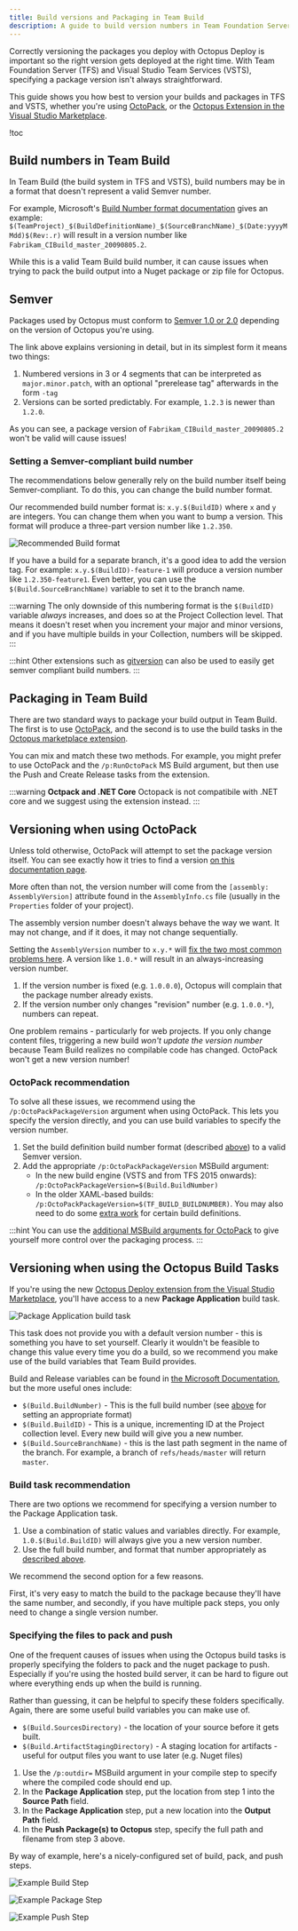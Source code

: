 ```yaml
---
title: Build versions and Packaging in Team Build
description: A guide to build version numbers in Team Foundation Server (TFS) or Visual Studio Team Services (VSTS), and how they work with packages for Octopus.
---
```


Correctly versioning the packages you deploy with Octopus Deploy is important so the right version gets deployed at the right time. With Team Foundation Server (TFS) and Visual Studio Team Services (VSTS), specifying a package version isn't always straightforward.

This guide shows you how best to version your builds and packages in TFS and VSTS, whether you're using [OctoPack](#versioning-when-using-octopack), or the [Octopus Extension in the Visual Studio Marketplace](#versioning-when-using-the-octopus-build-tasks).

!toc

## Build numbers in Team Build

In Team Build (the build system in TFS and VSTS), build numbers may be in a format that doesn't represent a valid Semver number.

For example, Microsoft's [Build Number format documentation](https://www.visualstudio.com/en-gb/docs/build/define/general#build-number-format) gives an example: `$(TeamProject)_$(BuildDefinitionName)_$(SourceBranchName)_$(Date:yyyyMMdd)$(Rev:.r)` will result in a version number like `Fabrikam_CIBuild_master_20090805.2`.

While this is a valid Team Build build number, it can cause issues when trying to pack the build output into a Nuget package or zip file for Octopus.

## Semver

Packages used by Octopus must conform to [Semver 1.0 or 2.0](/docs/packaging-applications/versioning.md) depending on the version of Octopus you're using.

The link above explains versioning in detail, but in its simplest form it means two things:

1. Numbered versions in 3 or 4 segments that can be interpreted as `major.minor.patch`, with an optional "prerelease tag" afterwards in the form `-tag`
2. Versions can be sorted predictably. For example, `1.2.3` is newer than `1.2.0`.

As you can see, a package version of `Fabrikam_CIBuild_master_20090805.2` won't be valid will cause issues!

### Setting a Semver-compliant build number

The recommendations below generally rely on the build number itself being Semver-compliant. To do this, you can change the build number format.

Our recommended build number format is: `x.y.$(BuildID)` where `x` and `y` are integers. You can change them when you want to bump a version. This format will produce a three-part version number like `1.2.350`.

![Recommended Build format](build-format-recommended.jpg "width=500")

If you have a build for a separate branch, it's a good idea to add the version tag. For example: `x.y.$(BuildID)-feature-1` will produce a version number like `1.2.350-feature1`. Even better, you can use the `$(Build.SourceBranchName)` variable to set it to the branch name.

:::warning
The only downside of this numbering format is the `$(BuildID)` variable _always_ increases, and does so at the Project Collection level. That means it doesn't reset when you increment your major and minor versions, and if you have multiple builds in your Collection, numbers will be skipped.
:::

:::hint
Other extensions such as [gitversion](https://github.com/GitTools/GitVersion) can also be used to easily get semver compliant build numbers.
:::

## Packaging in Team Build

There are two standard ways to package your build output in Team Build. The first is to use [OctoPack](/docs/packaging-applications/creating-packages/nuget-packages/using-octopack/index.md), and the second is to use the build tasks in the [Octopus marketplace extension](https://marketplace.visualstudio.com/items?itemName=octopusdeploy.octopus-deploy-build-release-tasks).

You can mix and match these two methods. For example, you might prefer to use OctoPack and the `/p:RunOctoPack` MS Build argument, but then use the Push and Create Release tasks from the extension.

:::warning
**Octpack and .NET Core**
Octopack is not compatibile with .NET core and we suggest using the extension instead.
:::

## Versioning when using OctoPack

Unless told otherwise, OctoPack will attempt to set the package version itself. You can see exactly how it tries to find a version [on this documentation page](/docs/packaging-applications/creating-packages/nuget-packages/using-octopack/index.md#UsingOctoPack-Versionnumbers).

More often than not, the version number will come from the `[assembly: AssemblyVersion]` attribute found in the `AssemblyInfo.cs` file (usually in the `Properties` folder of your project).

The assembly version number doesn't always behave the way we want. It may not change, and if it does, it may not change sequentially.

Setting the `AssemblyVersion` number to `x.y.*` will [fix the two most common problems here](http://stackoverflow.com/questions/356543/can-i-automatically-increment-the-file-build-version-when-using-visual-studio). A version like `1.0.*` will result in an always-increasing version number.

1. If the version number is fixed (e.g. `1.0.0.0`), Octopus will complain that the package number already exists.
2. If the version number only changes "revision" number (e.g. `1.0.0.*`), numbers can repeat.

One problem remains - particularly for web projects. If you only change content files, triggering a new build _won't update the version number_ because Team Build realizes no compilable code has changed. OctoPack won't get a new version number!

### OctoPack recommendation

To solve all these issues, we recommend using the `/p:OctoPackPackageVersion` argument when using OctoPack. This lets you specify the version directly, and you can use build variables to specify the version number.

1. Set the build definition build number format (described [above](#setting-a-semver-compliant-build-number)) to a valid Semver version.
2. Add the appropriate `/p:OctoPackPackageVersion` MSBuild argument:
    - In the new build engine (VSTS and from TFS 2015 onwards): `/p:OctoPackPackageVersion=$(Build.BuildNumber)`
    - In the older XAML-based builds: `/p:OctoPackPackageVersion=$(TF_BUILD_BUILDNUMBER)`. You may also need to do some [extra work](http://stackoverflow.com/questions/40120013/how-to-get-msbuild-build-number-in-name-of-nuget-package-using-octopack) for certain build definitions.

:::hint
You can use the [additional MSBuild arguments for OctoPack](/docs/packaging-applications/creating-packages/nuget-packages/using-octopack/index.md#UsingOctoPack-Publishing) to give yourself more control over the packaging process.
:::

## Versioning when using the Octopus Build Tasks

If you're using the new [Octopus Deploy extension from the Visual Studio Marketplace](https://marketplace.visualstudio.com/items?itemName=octopusdeploy.octopus-deploy-build-release-tasks), you'll have access to a new **Package Application** build task.

![Package Application build task](pack-task.jpg)

This task does not provide you with a default version number - this is something you have to set yourself. Clearly it wouldn't be feasible to change this value every time you do a build, so we recommend you make use of the build variables that Team Build provides.

Build and Release variables can be found in [the Microsoft Documentation](https://www.visualstudio.com/en-us/docs/build/define/variables), but the more useful ones include:

- `$(Build.BuildNumber)` - This is the full build number (see [above](#setting-a-semver-compliant-build-number) for setting an appropriate format)
- `$(Build.BuildID)` - This is a unique, incrementing ID at the Project collection level. Every new build will give you a new number.
- `$(Build.SourceBranchName)` - this is the last path segment in the name of the branch. For example, a branch of `refs/heads/master` will return `master`.

### Build task recommendation

There are two options we recommend for specifying a version number to the Package Application task.

1. Use a combination of static values and variables directly. For example, `1.0.$(Build.BuildID)` will always give you a new version number.
2. Use the full build number, and format that number appropriately as [described above](#setting-a-semver-compliant-build-number).

We recommend the second option for a few reasons.

First, it's very easy to match the build to the package because they'll have the same number, and secondly, if you have multiple pack steps, you only need to change a single version number.

### Specifying the files to pack and push

One of the frequent causes of issues when using the Octopus build tasks is properly specifying the folders to pack and the nuget package to push. Especially if you're using the hosted build server, it can be hard to figure out where everything ends up when the build is running.

Rather than guessing, it can be helpful to specify these folders specifically. Again, there are some useful build variables you can make use of.

- `$(Build.SourcesDirectory)` - the location of your source before it gets built.
- `$(Build.ArtifactStagingDirectory)` - A staging location for artifacts - useful for output files you want to use later (e.g. Nuget files)

1. Use the `/p:outdir=` MSBuild argument in your compile step to specify where the compiled code should end up.
2. In the **Package Application** step, put the location from step 1 into the **Source Path** field.
3. In the **Package Application** step, put a new location into the **Output Path** field.
4. In the **Push Package(s) to Octopus** step, specify the full path and filename from step 3 above.

By way of example, here's a nicely-configured set of build, pack, and push steps.

![Example Build Step](example-build-1.jpg "width=500")

![Example Package Step](example-build-2.jpg "width=500")

![Example Push Step](example-build-3.jpg "width=500")
